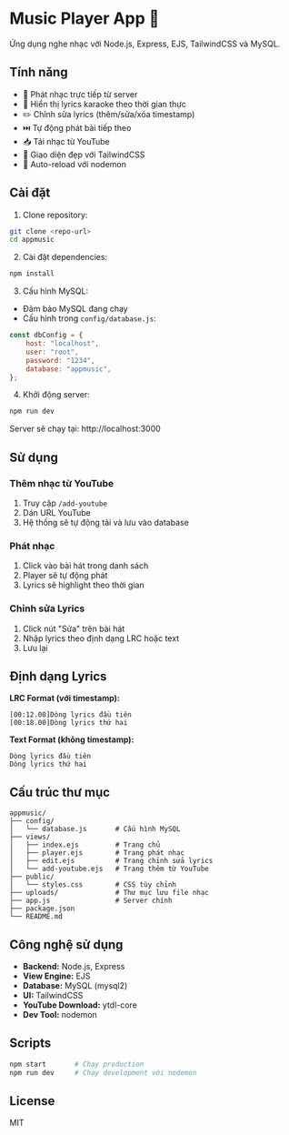 # Music Player App 🎵

Ứng dụng nghe nhạc với Node.js, Express, EJS, TailwindCSS và MySQL.

## Tính năng

-    🎵 Phát nhạc trực tiếp từ server
-    📝 Hiển thị lyrics karaoke theo thời gian thực
-    ✏️ Chỉnh sửa lyrics (thêm/sửa/xóa timestamp)
-    ⏭️ Tự động phát bài tiếp theo
-    📥 Tải nhạc từ YouTube
-    🎨 Giao diện đẹp với TailwindCSS
-    🔄 Auto-reload với nodemon

## Cài đặt

1. Clone repository:

```bash
git clone <repo-url>
cd appmusic
```

2. Cài đặt dependencies:

```bash
npm install
```

3. Cấu hình MySQL:

-    Đảm bảo MySQL đang chạy
-    Cấu hình trong `config/database.js`:

```javascript
const dbConfig = {
	host: "localhost",
	user: "root",
	password: "1234",
	database: "appmusic",
};
```

4. Khởi động server:

```bash
npm run dev
```

Server sẽ chạy tại: http://localhost:3000

## Sử dụng

### Thêm nhạc từ YouTube

1. Truy cập `/add-youtube`
2. Dán URL YouTube
3. Hệ thống sẽ tự động tải và lưu vào database

### Phát nhạc

1. Click vào bài hát trong danh sách
2. Player sẽ tự động phát
3. Lyrics sẽ highlight theo thời gian

### Chỉnh sửa Lyrics

1. Click nút "Sửa" trên bài hát
2. Nhập lyrics theo định dạng LRC hoặc text
3. Lưu lại

## Định dạng Lyrics

**LRC Format (với timestamp):**

```
[00:12.00]Dòng lyrics đầu tiên
[00:18.00]Dòng lyrics thứ hai
```

**Text Format (không timestamp):**

```
Dòng lyrics đầu tiên
Dòng lyrics thứ hai
```

## Cấu trúc thư mục

```
appmusic/
├── config/
│   └── database.js       # Cấu hình MySQL
├── views/
│   ├── index.ejs         # Trang chủ
│   ├── player.ejs        # Trang phát nhạc
│   ├── edit.ejs          # Trang chỉnh sửa lyrics
│   └── add-youtube.ejs   # Trang thêm từ YouTube
├── public/
│   └── styles.css        # CSS tùy chỉnh
├── uploads/              # Thư mục lưu file nhạc
├── app.js                # Server chính
├── package.json
└── README.md
```

## Công nghệ sử dụng

-    **Backend:** Node.js, Express
-    **View Engine:** EJS
-    **Database:** MySQL (mysql2)
-    **UI:** TailwindCSS
-    **YouTube Download:** ytdl-core
-    **Dev Tool:** nodemon

## Scripts

```bash
npm start       # Chạy production
npm run dev     # Chạy development với nodemon
```

## License

MIT
